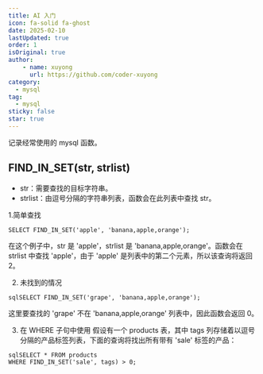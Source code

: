 ```yaml
---
title: AI 入门
icon: fa-solid fa-ghost
date: 2025-02-10
lastUpdated: true
order: 1
isOriginal: true
author: 
    - name: xuyong
      url: https://github.com/coder-xuyong
category:
  - mysql
tag:
  - mysql
sticky: false
star: true
---
```

记录经常使用的 mysql 函数。
<!-- more -->

## FIND_IN_SET(str, strlist)

- str：需要查找的目标字符串。
- strlist：由逗号分隔的字符串列表，函数会在此列表中查找 str。

1.简单查找
```shell
SELECT FIND_IN_SET('apple', 'banana,apple,orange');
```
在这个例子中，str 是 'apple'，strlist 是 'banana,apple,orange'。函数会在 strlist 中查找 'apple'，由于 'apple' 是列表中的第二个元素，所以该查询将返回 2。

2. 未找到的情况
```shell
sqlSELECT FIND_IN_SET('grape', 'banana,apple,orange');
```
这里要查找的 'grape' 不在 'banana,apple,orange' 列表中，因此函数会返回 0。

3. 在 WHERE 子句中使用
假设有一个 products 表，其中 tags 列存储着以逗号分隔的产品标签列表，下面的查询将找出所有带有 'sale' 标签的产品：
```shell
sqlSELECT * FROM products
WHERE FIND_IN_SET('sale', tags) > 0;
```